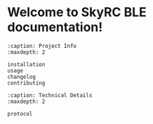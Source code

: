 # Welcome to SkyRC BLE documentation!

```{toctree}
:caption: Project Info
:maxdepth: 2

installation
usage
changelog
contributing
```

```{toctree}
:caption: Technical Details
:maxdepth: 2

protocol
```

```{include} ../README.md

```
